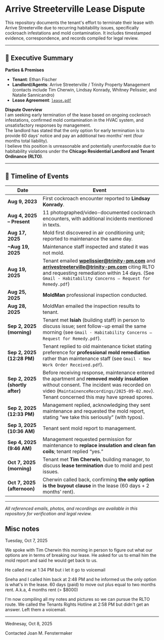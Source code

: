 # Arrive Streeterville Lease Dispute

This repository documents the tenant's effort to terminate their lease with Arrive Streeterville due to recurring habitability issues, specifically cockroach infestations and mold contamination. It includes timestamped evidence, correspondence, and records compiled for legal review.

---

## 📝 Executive Summary

**Parties & Premises**  
- **Tenant**: Ethan Fischer  
- **Landlord/Agents**: Arrive Streeterville / Trinity Property Management (contacts include Tim Cherwin, Lindsay Konrady, Whitney Pelissier, and Natalie Sannicandro)  
- **Lease Agreement**: [`lease.pdf`](./lease.pdf)

**Dispute Overview**  
I am seeking early termination of the lease based on ongoing cockroach infestations, confirmed mold contamination in the HVAC system, and unsatisfactory responses by management.  
The landlord has stated that the only option for early termination is to provide 60 days’ notice and pay an additional two months’ rent (four months total liability).  
I believe this position is unreasonable and potentially unenforceable due to habitability violations under the **Chicago Residential Landlord and Tenant Ordinance (RLTO)**.

---

## 📅 Timeline of Events

| Date | Event |
|------|-------|
| **Aug 9, 2023** | First cockroach encounter reported to **Lindsay Konrady**. |
| **Aug 4, 2025 – Present** | 11 photographed/video-documented cockroach encounters, with additional incidents mentioned in texts. |
| **Aug 17, 2025** | Mold first discovered in air conditioning unit; reported to maintenance the same day. |
| **~Aug 19, 2025** | Maintenance staff inspected and stated it was not mold. |
| **Aug 19, 2025** | Tenant emailed **wpelissier@trinity-pm.com** and **arrivestreeterville@trinity-pm.com** citing RLTO and requesting remediation within 14 days. (See `Gmail - Habitability Concerns – Request for Remedy.pdf`) |
| **Aug 25, 2025** | **MoldMan** professional inspection conducted. |
| **Aug 28, 2025** | MoldMan emailed the inspection results to tenant. |
| **Sep 2, 2025 (morning)** | Tenant met **Isiah** (building staff) in person to discuss issue; sent follow-up email the same morning (see `Gmail - Habitability Concerns – Request for Remedy.pdf`). |
| **Sep 2, 2025 (12:28 PM)** | Tenant replied to old maintenance ticket stating preference for **professional mold remediation** rather than maintenance staff (see `Gmail - New Work Order Received.pdf`). |
| **Sep 2, 2025 (shortly after)** | Before receiving response, maintenance entered the apartment and **removed moldy insulation** without consent. The incident was recorded on video (`MaintainenceRecordings/2025-09-02.mov`). Tenant concerned this may have spread spores. |
| **Sep 2, 2025 (12:33 PM)** | Management replied, acknowledging they sent maintenance and requested the mold report, stating “we take this seriously” (with typos). |
| **Sep 3, 2025 (10:36 AM)** | Tenant sent mold report to management. |
| **Sep 4, 2025 (9:46 AM)** | Management requested permission for maintenance to **replace insulation and clean fan coils**; tenant replied “yes.” |
| **Oct 7, 2025 (morning)** | Tenant met **Tim Cherwin**, building manager, to discuss **lease termination** due to mold and pest issues. |
| **Oct 7, 2025 (afternoon)** | Cherwin called back, confirming **the only option is the buyout clause** in the lease (60 days + 2 months’ rent). |

---

*All referenced emails, photos, and recordings are available in this repository for verification and legal review.*


## Misc notes

Tuesday, Oct 7, 2025

We spoke with Tim Cherwin this morning in person to figure out what our options are in terms of breaking our lease. He asked for us to email him the mold report and said he would get back to us. 

He called me at 1:34 PM but i let it go to voicemail

Sneha and I called him back at 2:48 PM and he informed us the only option is what's in the lease. 60 days (paid) to move out plus equal to two months rent. A.k.a, 4 months rent (> $8000)

I'm now compiling all my notes and pictures so we can pursue the RLTO route. We called the Tenants Rights Hotline at 2:58 PM but didn't get an answer. Left them a voicemail.

________

Wednesay, Oct 8, 2025

Contacted Joan M. Fenstermaker
